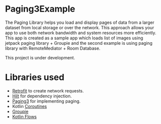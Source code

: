 # Paging3Example
The Paging Library helps you load and display pages of data from a larger dataset from local storage or over the network. This approach allows your app to use both network bandwidth and system resources more efficiently. This app is created as a sample app which loads list of images using jetpack paging library + Groupie and the second example is using paging library with RemoteMediator + Room Database.

This project is under development.

# Libraries used
- [Retrofit] to create network requests.
- [Hilt] for dependency injection.
- [Paging3] for implementing paging.
- Kotlin [Coroutines]
- [Groupie]
- [Kotlin Flows]



[Retrofit]: <https://square.github.io/retrofit/>
[Hilt]: <https://developer.android.com/training/dependency-injection/hilt-android>
[Paging3]: <https://developer.android.com/topic/libraries/architecture/paging/v3-overview>
[Coroutines]: <https://kotlinlang.org/docs/reference/coroutines-overview.html>
[Kotlin Flows]: <https://developer.android.com/kotlin/flow>
[Groupie]: <https://github.com/lisawray/groupie/blob/master/README.md>

